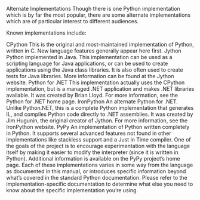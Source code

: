 Alternate Implementations
Though there is one Python implementation which is by far the most popular, there are some alternate implementations which are of particular interest to different audiences.

Known implementations include:

CPython
This is the original and most-maintained implementation of Python, written in C. New language features generally appear here first.
Jython
Python implemented in Java. This implementation can be used as a scripting language for Java applications, or can be used to create applications using the Java class libraries. It is also often used to create tests for Java libraries. More information can be found at the Jython website.
Python for .NET
This implementation actually uses the CPython implementation, but is a managed .NET application and makes .NET libraries available. It was created by Brian Lloyd. For more information, see the Python for .NET home page.
IronPython
An alternate Python for .NET. Unlike Python.NET, this is a complete Python implementation that generates IL, and compiles Python code directly to .NET assemblies. It was created by Jim Hugunin, the original creator of Jython. For more information, see the IronPython website.
PyPy
An implementation of Python written completely in Python. It supports several advanced features not found in other implementations like stackless support and a Just in Time compiler. One of the goals of the project is to encourage experimentation with the language itself by making it easier to modify the interpreter (since it is written in Python). Additional information is available on the PyPy project’s home page.
Each of these implementations varies in some way from the language as documented in this manual, or introduces specific information beyond what’s covered in the standard Python documentation. Please refer to the implementation-specific documentation to determine what else you need to know about the specific implementation you’re using.
